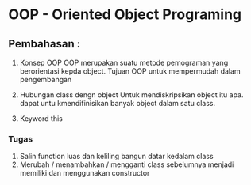 # OOP - Oriented Object Programing

## Pembahasan :
1. Konsep OOP
    OOP merupakan suatu metode pemograman yang berorientasi kepda object. Tujuan OOP untuk mempermudah dalam pengembangan

2. Hubungan class dengn object
    Untuk mendiskripsikan object itu apa. dapat untu kmendifinisikan banyak object dalam satu class. 

3. Keyword this


### Tugas 
1. Salin function luas dan keliling bangun datar kedalam class
2. Merubah / menambahkan / mengganti class sebelumnya menjadi memiliki dan menggunakan constructor

